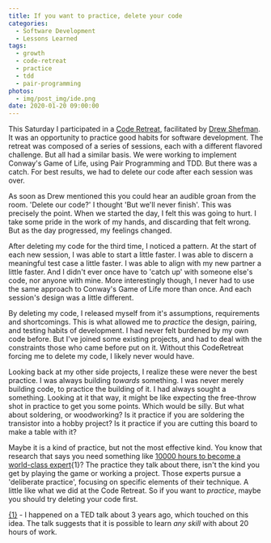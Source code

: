 ```yaml
---
title: If you want to practice, delete your code
categories:
  - Software Development
  - Lessons Learned
tags:
  - growth
  - code-retreat
  - practice
  - tdd
  - pair-programming
photos:
  - img/post_img/ide.png
date: 2020-01-20 09:00:00
---
```


This Saturday I participated in a [Code Retreat](https://www.coderetreat.org/), facilitated by [Drew Shefman](https://www.linkedin.com/in/drewshefman/). It was an opportunity to practice good habits for software development. The retreat was composed of a series of sessions, each with a different flavored challenge. But all had a similar basis. We were working to implement Conway's Game of Life, using Pair Programming and TDD. But there was a catch. For best results, we had to delete our code after each session was over. 

As soon as Drew mentioned this you could hear an audible groan from the room. 'Delete our code?' I thought 'But we'll never finish'. This was precisely the point. When we started the day, I felt this was going to hurt. I take some pride in the work of my hands, and discarding that felt wrong. But as the day progressed, my feelings changed. 

After deleting my code for the third time, I noticed a pattern. At the start of each new session, I was able to start a little faster. I was able to discern a meaningful test case a little faster. I was able to align with my new partner a little faster. And I didn't ever once have to 'catch up' with someone else's code, nor anyone with mine. More interestingly though, I never had to use the same approach to Conway's Game of Life more than once. And each session's design was a little different. 

By deleting my code, I released myself from it's assumptions, requirements and shortcomings. This is what allowed me to _practice_ the design, pairing, and testing habits of development. I had never felt burdened by my own code before. But I've joined some existing projects, and had to deal with the constraints those who came before put on it. Without this CodeRetreat forcing me to delete my code, I likely never would have.

Looking back at my other side projects, I realize these were never the best practice. I was always building _towards_ something. I was never merely building code, to practice the building of it. I had always sought a something. Looking at it that way, it might be like expecting the free-throw shot in practice to get you some points. Which would be silly. But what about soldering, or woodworking? Is it practice if you are soldering the transistor into a hobby project? Is it practice if you are cutting this board to make a table with it?

Maybe it is a kind of practice, but not the most effective kind. You know that research that says you need something like [10000 hours to become a world-class expert](https://en.wikipedia.org/wiki/Outliers_%28book%29){1}? The practice they talk about there, isn't the kind you get by playing the game or working a project. Those experts pursue a 'deliberate practice', focusing on specific elements of their technique. A little like what we did at the Code Retreat. So if you want to _practice_, maybe you should try deleting your code first.

[{1}](/2016/05/12/how-to-learn-any-skill-in-20-hours/) - I happened on a TED talk about 3 years ago, which touched on this idea. The talk suggests that it is possible to learn _any skill_ with about 20 hours of work.
